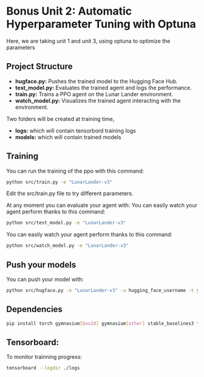 # Bonus Unit 2: Automatic Hyperparameter Tuning with Optuna

Here, we are taking unit 1 and unit 3, using optuna to optimize the parameters

## Project Structure

* **hugface.py:** Pushes the trained model to the Hugging Face Hub.
* **test_model.py:** Evaluates the trained agent and logs the performance.
* **train.py:** Trains a PPO agent on the Lunar Lander environment.
* **watch_model.py:** Visualizes the trained agent interacting with the environment.

Two folders will be created at training time,
* **logs:** which will contain tensorbord training logs
* **models:** which will contain trained models

## Training

You can run the training of the ppo with this command:

```bash
python src/train.py -e "LunarLander-v3"
```

Edit the src/train.py file to try different parameters. 

At any moment you can evaluate your agent with:
You can easily watch your agent perform thanks to this command:
```bash
python src/test_model.py -e "LunarLander-v3"
```

You can easily watch your agent perform thanks to this command:
```bash
python src/watch_model.py -e "LunarLander-v3"
```

## Push your models

You can push your model with:
```bash
python src/hugface.py -e "LunarLander-v3" -u hugging_face_username -t your_token
```

## Dependencies

```bash
pip install torch gymnasium[box2d] gymnasium[other] stable_baselines3 tensorboard huggingface-hub huggingface-sb3
```

## Tensorboard:

To monitor trainning progress:

```bash
tensorboard --logdir ./logs
```
